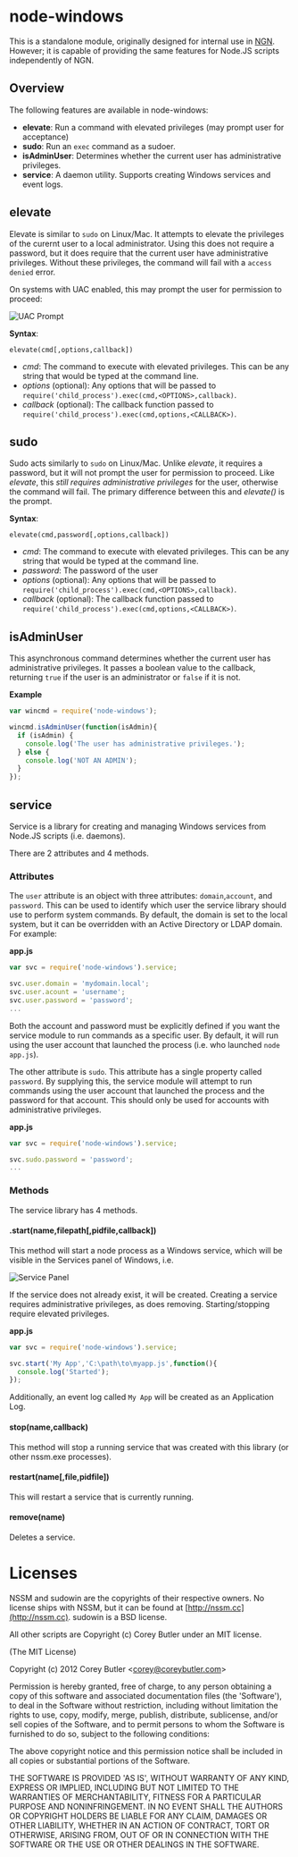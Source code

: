# node-windows

  This is a standalone module, originally designed for internal use in [NGN](http://github.com/coreybutler/NGN). 
  However; it is capable of providing the same features for Node.JS scripts
  independently of NGN.

## Overview

The following features are available in node-windows:

- **elevate**: Run a command with elevated privileges (may prompt user for acceptance)
- **sudo**: Run an `exec` command as a sudoer.
- **isAdminUser**: Determines whether the current user has administrative privileges.
- **service**: A daemon utility. Supports creating Windows services and event logs.

## elevate

Elevate is similar to `sudo` on Linux/Mac. It attempts to elevate the privileges of the 
curernt user to a local administrator. Using this does not require a password, but it
does require that the current user have administrative privileges. Without these
privileges, the command will fail with a `access denied` error. 

On systems with UAC enabled, this may prompt the user for permission to proceed:

![UAC Prompt](http://upload.wikimedia.org/wikipedia/en/5/51/Windows_7_UAC.png)

**Syntax**:

`elevate(cmd[,options,callback])`

- _cmd_: The command to execute with elevated privileges. This can be any string that would be typed at the command line.
- _options_ (optional): Any options that will be passed to `require('child_process').exec(cmd,<OPTIONS>,callback)`.
- _callback_ (optional): The callback function passed to `require('child_process').exec(cmd,options,<CALLBACK>)`.

## sudo

Sudo acts similarly to `sudo` on Linux/Mac. Unlike _elevate_, it requires a password, but it 
will not prompt the user for permission to proceed. Like _elevate_, this 
_still requires administrative privileges_ for the user, otherwise the command will fail.
The primary difference between this and _elevate()_ is the prompt.

**Syntax**:

`elevate(cmd,password[,options,callback])`

- _cmd_: The command to execute with elevated privileges. This can be any string that would be typed at the command line.
- _password_: The password of the user 
- _options_ (optional): Any options that will be passed to `require('child_process').exec(cmd,<OPTIONS>,callback)`.
- _callback_ (optional): The callback function passed to `require('child_process').exec(cmd,options,<CALLBACK>)`.

## isAdminUser

This asynchronous command determines whether the current user has administrative privileges.
It passes a boolean value to the callback, returning `true` if the user is an administrator
or `false` if it is not.

**Example**

```js
var wincmd = require('node-windows');

wincmd.isAdminUser(function(isAdmin){
  if (isAdmin) {
    console.log('The user has administrative privileges.');
  } else {
    console.log('NOT AN ADMIN');
  }
});
```

## service

Service is a library for creating and managing Windows services from Node.JS scripts (i.e. daemons).

There are 2 attributes and 4 methods.

### Attributes

The `user` attribute is an object with three attributes: `domain`,`account`, and `password`. 
This can be used to identify which user the service library should use to perform system commands.
By default, the domain is set to the local system, but it can be overridden with an Active Directory
or LDAP domain. For example:

**app.js**
```js
var svc = require('node-windows').service;

svc.user.domain = 'mydomain.local';
svc.user.acount = 'username';
svc.user.password = 'password';
...
```

Both the account and password must be explicitly defined if you want the service module to
run commands as a specific user. By default, it will run using the user account that launched
the process (i.e. who launched `node app.js`).

The other attribute is `sudo`. This attribute has a single property called `password`. By supplying
this, the service module will attempt to run commands using the user account that launched the
process and the password for that account. This should only be used for accounts with administrative
privileges.

**app.js**
```js
var svc = require('node-windows').service;

svc.sudo.password = 'password';
...
```

### Methods

The service library has 4 methods.
  
#### .start(name,filepath[,pidfile,callback])

This method will start a node process as a Windows service, which will be visible in the 
Services panel of Windows, i.e.

![Service Panel](http://www.techknowl.com/wp-content/uploads/2009/03/Windows-services-.jpg)

If the service does not already exist, it will be created. Creating a service requires administrative
privileges, as does removing. Starting/stopping require elevated privileges.

**app.js**
```js
var svc = require('node-windows').service;

svc.start('My App','C:\path\to\myapp.js',function(){
  console.log('Started');
});
```

Additionally, an event log called `My App` will be created as an Application Log.


#### stop(name,callback)

This method will stop a running service that was created with this library (or other nssm.exe 
processes).

#### restart(name[,file,pidfile])

This will restart a service that is currently running.

#### remove(name)

Deletes a service.

# Licenses

NSSM and sudowin are the copyrights of their respective owners. No license ships with NSSM,
but it can be found at [http://nssm.cc](http://nssm.cc). sudowin is a BSD license. 

All other scripts are Copyright (c) Corey Butler under an MIT license. 

(The MIT License)

Copyright (c) 2012 Corey Butler &lt;corey@coreybutler.com&gt;

Permission is hereby granted, free of charge, to any person obtaining
a copy of this software and associated documentation files (the
'Software'), to deal in the Software without restriction, including
without limitation the rights to use, copy, modify, merge, publish,
distribute, sublicense, and/or sell copies of the Software, and to
permit persons to whom the Software is furnished to do so, subject to
the following conditions:

The above copyright notice and this permission notice shall be
included in all copies or substantial portions of the Software.

THE SOFTWARE IS PROVIDED 'AS IS', WITHOUT WARRANTY OF ANY KIND,
EXPRESS OR IMPLIED, INCLUDING BUT NOT LIMITED TO THE WARRANTIES OF
MERCHANTABILITY, FITNESS FOR A PARTICULAR PURPOSE AND NONINFRINGEMENT.
IN NO EVENT SHALL THE AUTHORS OR COPYRIGHT HOLDERS BE LIABLE FOR ANY
CLAIM, DAMAGES OR OTHER LIABILITY, WHETHER IN AN ACTION OF CONTRACT,
TORT OR OTHERWISE, ARISING FROM, OUT OF OR IN CONNECTION WITH THE
SOFTWARE OR THE USE OR OTHER DEALINGS IN THE SOFTWARE.